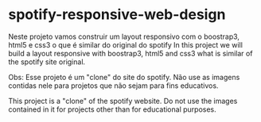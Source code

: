 # spotify-responsive-web-design
 Neste projeto vamos construir um layout responsivo com o boostrap3, html5 e css3 o que é similar do original do spotify
 In this project   we will build a  layout responsive  with boostrap3, html5 and css3 what is similar of the  spotify site original.
 
 
 Obs: 
 Esse projeto é um "clone" do site do spotify. Não use as imagens contidas nele para projetos que não sejam
 para fins educativos.
 
 This project is a "clone" of the spotify website. Do not use the images contained in it for projects other than
 for educational purposes.
   